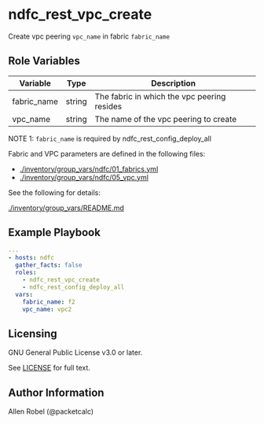 # ndfc_rest_vpc_create

Create vpc peering ``vpc_name`` in fabric ``fabric_name``

## Role Variables

Variable        | Type   | Description
----------------|--------|----------------------------------------
fabric_name     | string | The fabric in which the vpc peering resides
vpc_name        | string | The name of the vpc peering to create

NOTE 1: ``fabric_name`` is required by ndfc_rest_config_deploy_all

Fabric and VPC parameters are defined in the following files:

- [./inventory/group_vars/ndfc/01_fabrics.yml](/inventory/group_vars/ndfc/01_fabrics.yml)
- [./inventory/group_vars/ndfc/05_vpc.yml](/inventory/group_vars/ndfc/05_vpc.yml)

See the following for details:

[./inventory/group_vars/README.md](/inventory/group_vars/README.md)

## Example Playbook

```yaml
---
- hosts: ndfc
  gather_facts: false
  roles:
    - ndfc_rest_vpc_create
    - ndfc_rest_config_deploy_all
  vars:
    fabric_name: f2
    vpc_name: vpc2
```

## Licensing

GNU General Public License v3.0 or later.

See [LICENSE](https://www.gnu.org/licenses/gpl-3.0.txt) for full text.

## Author Information

Allen Robel (@packetcalc)
